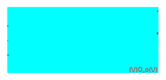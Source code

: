 <html>
    <head>
        <title>Marquee Fishtank</title>
        <style>
            #fishtank {
                width: 350px;
                background-color: aqua;
            }
            #fish1 { color: red }
            #fish2 { color: orange }
            #fish3 { color: blue }
            #fish4 { color: purple }
            #fish5 { color: green }
            #fish6 { color: gold }
            #fish7 { color: brown }
            #crab  { color: red }
        </style>
    </head>
    <body>
        <div id="fishtank">
            <marquee id="fish1" scrollamount=7>&lt;&gt;&lt;</marquee>
            <marquee id="fish2" scrollamount=3>&lt;&gt;&lt;</marquee>
            <marquee id="fish3" direction="right" scrollamount=6>&gt;&lt;&gt;</marquee>
            <marquee id="fish4" scrollamount=10>&lt;&gt;&lt;</marquee>
            <marquee id="fish5" direction="right" scrollamount=5>&gt;&lt;&gt;</marquee>
            <marquee id="fish6" scrollamount=6>&lt;&gt;&lt;</marquee>
            <marquee id="fish7" direction="right" scrollamount=8>&gt;&lt;&gt;</marquee>
            <br><br>
            <marquee id="crab" behavior="alternate" scrollamount="4"> (\/)O_o(\/) </marquee>
        </div>
    </body>
</html>